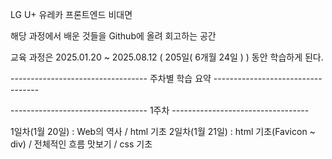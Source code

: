 LG U+ 유레카 프론트엔드 비대면

해당 과정에서 배운 것들을 Github에 올려 회고하는 공간

교육 과정은 2025.01.20 ~ 2025.08.12 ( 205일( 6개월 24일 ) ) 동안 학습하게 된다.


---------------------------------- 주차별 학습 요약 ----------------------------------

----------------------------------      1주차      ----------------------------------

1일차(1월 20일) : Web의 역사 / html 기초
2일차(1월 21일) : html 기초(Favicon ~ div) / 전체적인 흐름 맛보기 / css 기초